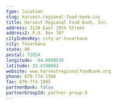 ```yaml
---
type: location
slug: harvest-regional-food-bank-inc
title: Harvest Regional Food Bank, Inc.
address: 3120 East 19th Street
address2: P.O. Box 707
cityIndexKey: city-ar-texarkana
city: Texarkana
state: AR
postal: 71854
longitude: -94.0090558
latitude: 33.4398883
website: www.harvestregionalfoodbank.org
phone: 870-774-1398
fax: 870-774-1905
partnerBank: false
partnerGroupId: partner-group-9
---
```

